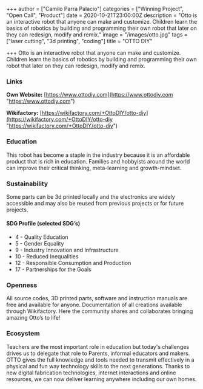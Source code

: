 +++
author = ["Camilo Parra Palacio"]
categories = ["Winning Project", "Open Call", "Product"]
date = 2020-10-21T23:00:00Z
description = "Otto is an interactive robot that anyone can make and customize. Children learn the basics of robotics by building and programming their own robot that later on they can redesign, modify and remix."
image = "/images/otto.jpg"
tags = ["laser cutting", "3d printing", "coding"]
title = "OTTO DIY"

+++
Otto is an interactive robot that anyone can make and customize. Children learn the basics of robotics by building and programming their own robot that later on they can redesign, modify and remix.

### Links

**Own Website:** [https://www.ottodiy.com](https://www.ottodiy.com "https://www.ottodiy.com")

**Wikifactory:** [https://wikifactory.com/+OttoDIY/otto-diy](https://wikifactory.com/+OttoDIY/otto-diy "https://wikifactory.com/+OttoDIY/otto-diy")

### Education

This robot has become a staple in the industry because it is an affordable product that is rich in education. Families and hobbyists around the world can improve their critical thinking, meta-learning and growth-mindset.

### Sustainability

Some parts can be 3d printed locally and the electronics are widely accessible and may also be reused from previous projects or for future projects.

#### SDG Profile (selected SDG’s)

* 4 - Quality Education
* 5 - Gender Equality
* 9 - Industry Innovation and Infrastructure
* 10 - Reduced Inequalities
* 12 - Responsible Consumption and Production
* 17 - Partnerships for the Goals

### Openness

All source codes, 3D printed parts, software and instruction manuals are free and available for anyone. Documentation of all creations available through Wikifactory. Here the community shares and collaborates bringing amazing Otto’s to life!

### Ecosystem

Teachers are the most important role in education but today's challenges drives us to delegate that role to Parents, informal educators and makers. OTTO gives the full knowledge and tools needed to transmit effectively in a physical and fun way technology skills to the next generations. Thanks to new digital fabrication technologies, internet interactions and online resources, we can now deliver learning anywhere including our own homes.